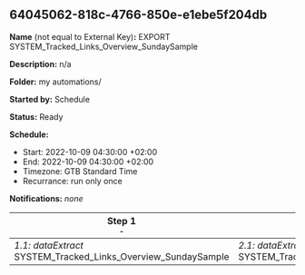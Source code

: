 ## 64045062-818c-4766-850e-e1ebe5f204db

**Name** (not equal to External Key)**:** EXPORT SYSTEM_Tracked_Links_Overview_SundaySample

**Description:** n/a

**Folder:** my automations/

**Started by:** Schedule

**Status:** Ready

**Schedule:**

* Start: 2022-10-09 04:30:00 +02:00
* End: 2022-10-09 04:30:00 +02:00
* Timezone: GTB Standard Time
* Recurrance: run only once

**Notifications:** _none_


| Step 1<br>_<small>-</small>_ | Step 2<br>_<small>-</small>_ | Step 3<br>_<small>-</small>_ |
| --- | --- | --- |
| _1.1: dataExtract_<br>SYSTEM_Tracked_Links_Overview_SundaySample | _2.1: dataExtract_<br>SYSTEM_Tracked_Links_OverviewSundaySample_UTF8 | _3.1: fileTransfer_<br>SYSTEM_Tracked_Links_OverviewSundaySample |
